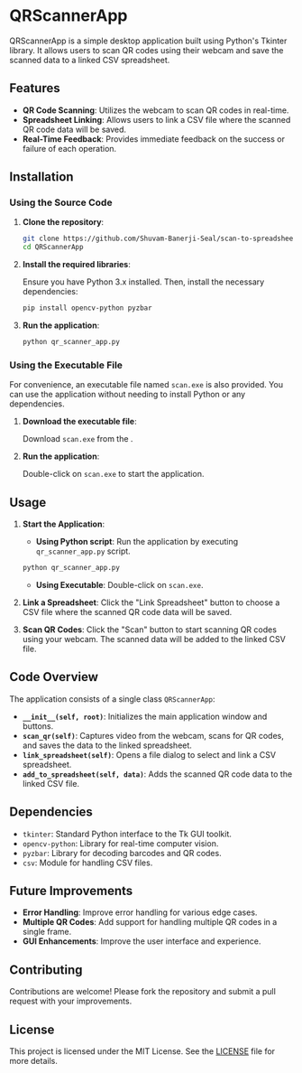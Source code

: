 # QRScannerApp

QRScannerApp is a simple desktop application built using Python's Tkinter library. It allows users to scan QR codes using their webcam and save the scanned data to a linked CSV spreadsheet.

## Features

- **QR Code Scanning**: Utilizes the webcam to scan QR codes in real-time.
- **Spreadsheet Linking**: Allows users to link a CSV file where the scanned QR code data will be saved.
- **Real-Time Feedback**: Provides immediate feedback on the success or failure of each operation.

## Installation

### Using the Source Code

1. **Clone the repository**:

    ```bash
    git clone https://github.com/Shuvam-Banerji-Seal/scan-to-spreadsheet.git
    cd QRScannerApp
    ```

2. **Install the required libraries**:

    Ensure you have Python 3.x installed. Then, install the necessary dependencies:

    ```bash
    pip install opencv-python pyzbar
    ```

3. **Run the application**:

    ```bash
    python qr_scanner_app.py
    ```

### Using the Executable File

For convenience, an executable file named `scan.exe` is also provided. You can use the application without needing to install Python or any dependencies.

1. **Download the executable file**:

    Download `scan.exe` from the .

2. **Run the application**:

    Double-click on `scan.exe` to start the application.

## Usage

1. **Start the Application**:
   - **Using Python script**: Run the application by executing `qr_scanner_app.py` script.

    ```bash
    python qr_scanner_app.py
    ```

   - **Using Executable**: Double-click on `scan.exe`.

2. **Link a Spreadsheet**:
   Click the "Link Spreadsheet" button to choose a CSV file where the scanned QR code data will be saved.

3. **Scan QR Codes**:
   Click the "Scan" button to start scanning QR codes using your webcam. The scanned data will be added to the linked CSV file.

## Code Overview

The application consists of a single class `QRScannerApp`:

- **`__init__(self, root)`**: Initializes the main application window and buttons.
- **`scan_qr(self)`**: Captures video from the webcam, scans for QR codes, and saves the data to the linked spreadsheet.
- **`link_spreadsheet(self)`**: Opens a file dialog to select and link a CSV spreadsheet.
- **`add_to_spreadsheet(self, data)`**: Adds the scanned QR code data to the linked CSV file.

## Dependencies

- `tkinter`: Standard Python interface to the Tk GUI toolkit.
- `opencv-python`: Library for real-time computer vision.
- `pyzbar`: Library for decoding barcodes and QR codes.
- `csv`: Module for handling CSV files.

## Future Improvements

- **Error Handling**: Improve error handling for various edge cases.
- **Multiple QR Codes**: Add support for handling multiple QR codes in a single frame.
- **GUI Enhancements**: Improve the user interface and experience.

## Contributing

Contributions are welcome! Please fork the repository and submit a pull request with your improvements.

## License

This project is licensed under the MIT License. See the [LICENSE](LICENSE) file for more details.


